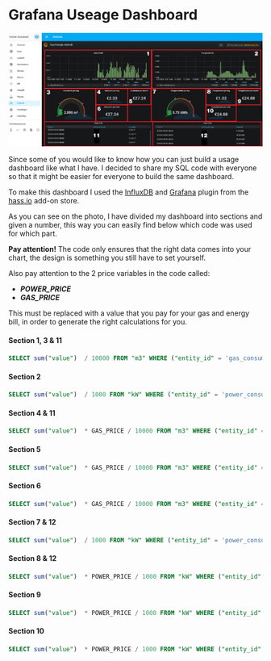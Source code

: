 # Grafana Useage Dashboard

![Dashboard][dashboard]

Since some of you would like to know how you can just build a usage dashboard like what I have. I decided to share my SQL code with everyone so that it might be easier for everyone to build the same dashboard.

To make this dashboard I used the [InfluxDB][influxdb-addon] and [Grafana][grafana-addon] plugin from the [hass.io][hassio] add-on store.

As you can see on the photo, I have divided my dashboard into sections and given a number, this way you can easily find below which code was used for which part.

**Pay attention!** The code only ensures that the right data comes into your chart, the design is something you still have to set yourself.

Also pay attention to the 2 price variables in the code called:

- ***POWER_PRICE***
- ***GAS_PRICE***

This must be replaced with a value that you pay for your gas and energy bill, in order to generate the right calculations for you.

#### Section 1, 3 & 11

```sql
SELECT sum("value")  / 10000 FROM "m3" WHERE ("entity_id" = 'gas_consumption') AND $timeFilter GROUP BY time(1d) fill(null)
```

#### Section 2

```sql
SELECT sum("value")  / 1000 FROM "kW" WHERE ("entity_id" = 'power_consumption') AND $timeFilter GROUP BY time(1h) fill(none)
```

#### Section 4 & 11

```sql
SELECT sum("value")  * GAS_PRICE / 10000 FROM "m3" WHERE ("entity_id" = 'gas_consumption') AND $timeFilter GROUP BY time(1d) fill(null)
```

#### Section 5

```sql
SELECT sum("value")  * GAS_PRICE / 10000 FROM "m3" WHERE ("entity_id" = 'gas_consumption') AND $timeFilter GROUP BY time(30d) fill(null)
```

#### Section 6

```sql
SELECT sum("value")  * GAS_PRICE / 10000 FROM "m3" WHERE ("entity_id" = 'gas_consumption') AND $timeFilter GROUP BY time(7d) fill(null)
```

#### Section 7 & 12

```sql
SELECT sum("value")  / 1000 FROM "kW" WHERE ("entity_id" = 'power_consumption') AND $timeFilter GROUP BY time(1d) fill(null)
```

#### Section 8 & 12

```sql
SELECT sum("value")  * POWER_PRICE / 1000 FROM "kW" WHERE ("entity_id" = 'power_consumption') AND $timeFilter GROUP BY time(1d) fill(null)
```

#### Section 9

```sql
SELECT sum("value")  * POWER_PRICE / 1000 FROM "kW" WHERE ("entity_id" = 'power_consumption') AND $timeFilter GROUP BY time(30d) fill(null)
```

#### Section 10

```sql
SELECT sum("value")  * POWER_PRICE / 1000 FROM "kW" WHERE ("entity_id" = 'power_consumption') AND $timeFilter GROUP BY time(7d) fill(null)
```

[dashboard]: /extras/img/useage-dashboard.png
[influxdb-addon]: https://github.com/hassio-addons/addon-influxdb
[grafana-addon]: https://github.com/hassio-addons/addon-grafana
[hassio]: https://www.home-assistant.io/hassio/
